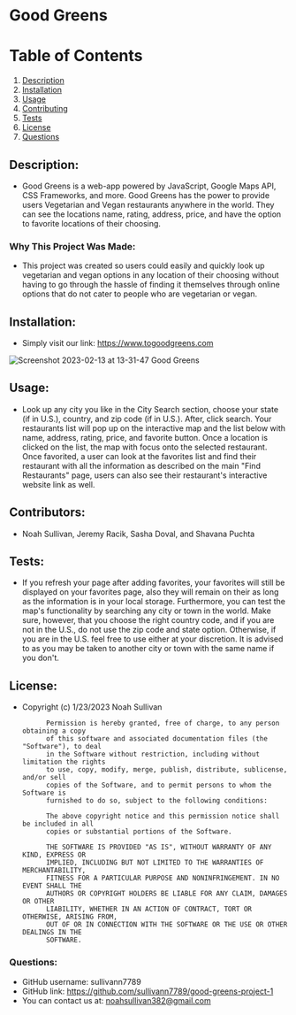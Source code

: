 # Good Greens

# Table of Contents
1. [Description](#description)
2. [Installation](#installation)
3. [Usage](#usage)
4. [Contributing](#contributors)
5. [Tests](#tests)
6. [License](#license)
7. [Questions](#questions)

## Description:
- Good Greens is a web-app powered by JavaScript, Google Maps API, CSS Frameworks, and more. Good Greens has the power to provide users Vegetarian and Vegan restaurants anywhere in the world. They can see the locations name, rating, address, price, and have the option to favorite locations of their choosing. 
### Why This Project Was Made:
-  This project was created so users could easily and quickly look up vegetarian and vegan options in any location of their choosing without having to go through the hassle of finding it themselves through online options that do not cater to people who are vegetarian or vegan. 
        
## Installation:

- Simply visit our link: https://www.togoodgreens.com 

![Screenshot 2023-02-13 at 13-31-47 Good Greens](https://user-images.githubusercontent.com/119015927/220990682-2567e8ba-a907-45bd-96c3-5c7576d087b4.png)
        
## Usage:
- Look up any city you like in the City Search section, choose your state (if in U.S.), country, and zip code (if in U.S.). After, click search. Your restaurants list will pop up on the interactive map and the list below with name, address, rating, price, and favorite button. Once a location is clicked on the list, the map with focus onto the selected restaurant. Once favorited, a user can look at the favorites list and find their restaurant with all the information as described on the main "Find Restaurants" page, users can also see their restaurant's interactive website link as well. 
        
## Contributors:
- Noah Sullivan, Jeremy Racik, Sasha Doval, and Shavana Puchta
        
## Tests:
- If you refresh your page after adding favorites, your favorites will still be displayed on your favorites page, also they will remain on their as long as the information is in your local storage. Furthermore, you can test the map's functionality by searching any city or town in the world. Make sure, however, that you choose the right country code, and if you are not in the U.S., do not use the zip code and state option. Otherwise, if you are in the U.S. feel free to use either at your discretion. It is advised to as you may be taken to another city or town with the same name if you don't. 
        
## License:
- Copyright (c) 1/23/2023 Noah Sullivan

            Permission is hereby granted, free of charge, to any person obtaining a copy
            of this software and associated documentation files (the "Software"), to deal
            in the Software without restriction, including without limitation the rights
            to use, copy, modify, merge, publish, distribute, sublicense, and/or sell
            copies of the Software, and to permit persons to whom the Software is
            furnished to do so, subject to the following conditions:
            
            The above copyright notice and this permission notice shall be included in all
            copies or substantial portions of the Software.
            
            THE SOFTWARE IS PROVIDED "AS IS", WITHOUT WARRANTY OF ANY KIND, EXPRESS OR
            IMPLIED, INCLUDING BUT NOT LIMITED TO THE WARRANTIES OF MERCHANTABILITY,
            FITNESS FOR A PARTICULAR PURPOSE AND NONINFRINGEMENT. IN NO EVENT SHALL THE
            AUTHORS OR COPYRIGHT HOLDERS BE LIABLE FOR ANY CLAIM, DAMAGES OR OTHER
            LIABILITY, WHETHER IN AN ACTION OF CONTRACT, TORT OR OTHERWISE, ARISING FROM,
            OUT OF OR IN CONNECTION WITH THE SOFTWARE OR THE USE OR OTHER DEALINGS IN THE
            SOFTWARE.
        
### Questions:
- GitHub username: sullivann7789
- GitHub link: https://github.com/sullivann7789/good-greens-project-1
- You can contact us at: noahsullivan382@gmail.com
